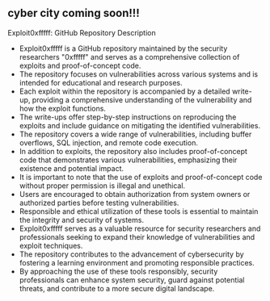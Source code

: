 ## cyber city coming soon!!!

Exploit0xfffff: GitHub Repository Description

- Exploit0xfffff is a GitHub repository maintained by the security researchers "0xfffff" and serves as a comprehensive collection of exploits and proof-of-concept code.
- The repository focuses on vulnerabilities across various systems and is intended for educational and research purposes.
- Each exploit within the repository is accompanied by a detailed write-up, providing a comprehensive understanding of the vulnerability and how the exploit functions.
- The write-ups offer step-by-step instructions on reproducing the exploits and include guidance on mitigating the identified vulnerabilities.
- The repository covers a wide range of vulnerabilities, including buffer overflows, SQL injection, and remote code execution.
- In addition to exploits, the repository also includes proof-of-concept code that demonstrates various vulnerabilities, emphasizing their existence and potential impact.
- It is important to note that the use of exploits and proof-of-concept code without proper permission is illegal and unethical.
- Users are encouraged to obtain authorization from system owners or authorized parties before testing vulnerabilities.
- Responsible and ethical utilization of these tools is essential to maintain the integrity and security of systems.
- Exploit0xfffff serves as a valuable resource for security researchers and professionals seeking to expand their knowledge of vulnerabilities and exploit techniques.
- The repository contributes to the advancement of cybersecurity by fostering a learning environment and promoting responsible practices.
- By approaching the use of these tools responsibly, security professionals can enhance system security, guard against potential threats, and contribute to a more secure digital landscape.
